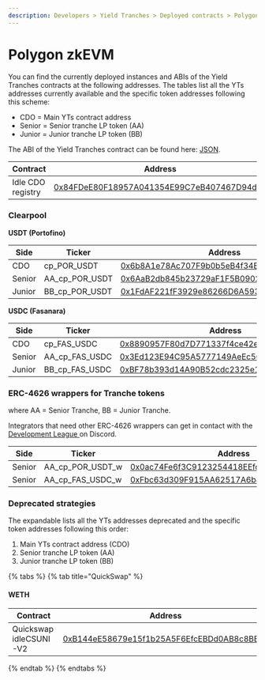 ```yaml
---
description: Developers > Yield Tranches > Deployed contracts > Polygon zkEVM
---
```


# Polygon zkEVM

You can find the currently deployed instances and ABIs of the Yield Tranches contracts at the following addresses. The tables list all the YTs addresses currently available and the specific token addresses following this scheme:&#x20;

* CDO = Main YTs contract address
* Senior = Senior tranche LP token (AA)
* Junior = Junior tranche LP token (BB)

The ABI of the Yield Tranches contract can be found here: [JSON](https://github.com/Idle-Labs/idle-tranches/blob/master/abi/IdleCDO.json).

<table><thead><tr><th width="299.50164149548493">Contract</th><th>Address</th></tr></thead><tbody><tr><td>Idle CDO registry</td><td><a href="https://etherscan.io/address/0x84FDeE80F18957A041354E99C7eB407467D94d8E">0x84FDeE80F18957A041354E99C7eB407467D94d8E</a></td></tr></tbody></table>

### Clearpool

**USDT (Portofino)**

<table><thead><tr><th width="98.33333333333331">Side</th><th width="197">Ticker</th><th>Address</th></tr></thead><tbody><tr><td>CDO</td><td>cp_POR_USDT</td><td><a href="https://zkevm.polygonscan.com/address/0x6b8A1e78Ac707F9b0b5eB4f34B02D9af84D2b689">0x6b8A1e78Ac707F9b0b5eB4f34B02D9af84D2b689</a></td></tr><tr><td>Senior</td><td>AA_cp_POR_USDT</td><td><a href="https://zkevm.polygonscan.com/address/0x6aab2db845b23729af1f5b0902ff4bdc32bbf948">0x6AaB2db845b23729aF1F5B0902Ff4BDc32BBf948</a></td></tr><tr><td>Junior</td><td>BB_cp_POR_USDT</td><td><a href="https://zkevm.polygonscan.com/address/0x1fdaf221ff3929e86266d6a5930fa7263c1bd4df">0x1FdAF221fF3929e86266D6A5930fa7263c1bD4DF</a></td></tr></tbody></table>

**USDC (Fasanara)**

<table><thead><tr><th width="98.33333333333331">Side</th><th width="197">Ticker</th><th>Address</th></tr></thead><tbody><tr><td>CDO</td><td>cp_FAS_USDC</td><td><a href="https://zkevm.polygonscan.com/address/0x8890957f80d7d771337f4ce42e15ec40388514f1">0x8890957F80d7D771337f4ce42e15Ec40388514f1</a></td></tr><tr><td>Senior</td><td>AA_cp_FAS_USDC</td><td><a href="https://zkevm.polygonscan.com/address/0x3ed123e94c95a5777149aeec50f4c956b29eccec">0x3Ed123E94C95A5777149AeEc50F4C956b29EcceC</a></td></tr><tr><td>Junior</td><td>BB_cp_FAS_USDC</td><td><a href="https://zkevm.polygonscan.com/address/0xbf78b393d14a90b52cdc2325e11c92f24f2f54f3">0xBF78b393d14A90B52cdc2325e11c92F24f2F54F3</a></td></tr></tbody></table>

### ERC-4626 wrappers for Tranche tokens

where AA = Senior Tranche, BB = Junior Tranche.

Integrators that need other ERC-4626 wrappers can get in contact with the [Development League ](https://discord.gg/fJaBYmS)on Discord.&#x20;

<table><thead><tr><th width="96.33333333333331">Side</th><th width="206">Ticker</th><th>Address</th></tr></thead><tbody><tr><td>Senior</td><td>AA_cp_POR_USDT_w</td><td><a href="https://zkevm.polygonscan.com/address/0x0ac74Fe6f3C9123254418EEfcE37E4f7271a2b72">0x0ac74Fe6f3C9123254418EEfcE37E4f7271a2b72</a></td></tr><tr><td>Senior</td><td>AA_cp_FAS_USDC_w</td><td><a href="https://zkevm.polygonscan.com/address/0xFbc63d309F915AA62517A6b4e845502CEcf946cf">0xFbc63d309F915AA62517A6b4e845502CEcf946cf</a></td></tr></tbody></table>

### Deprecated strategies

The expandable lists all the YTs addresses deprecated and the specific token addresses following this order:&#x20;

1. Main YTs contract address (CDO)
2. Senior tranche LP token (AA)
3. Junior tranche LP token (BB)

{% tabs %}
{% tab title="QuickSwap" %}
#### WETH

<table><thead><tr><th width="250">Contract</th><th>Address</th></tr></thead><tbody><tr><td>Quickswap idleCSUNI-V2</td><td><a href="https://polygonscan.com/address/0xb144ee58679e15f1b25a5f6efcebdd0ab8c8bef5">0xB144eE58679e15f1b25A5F6EfcEBDd0AB8c8BEF5</a></td></tr></tbody></table>
{% endtab %}
{% endtabs %}
